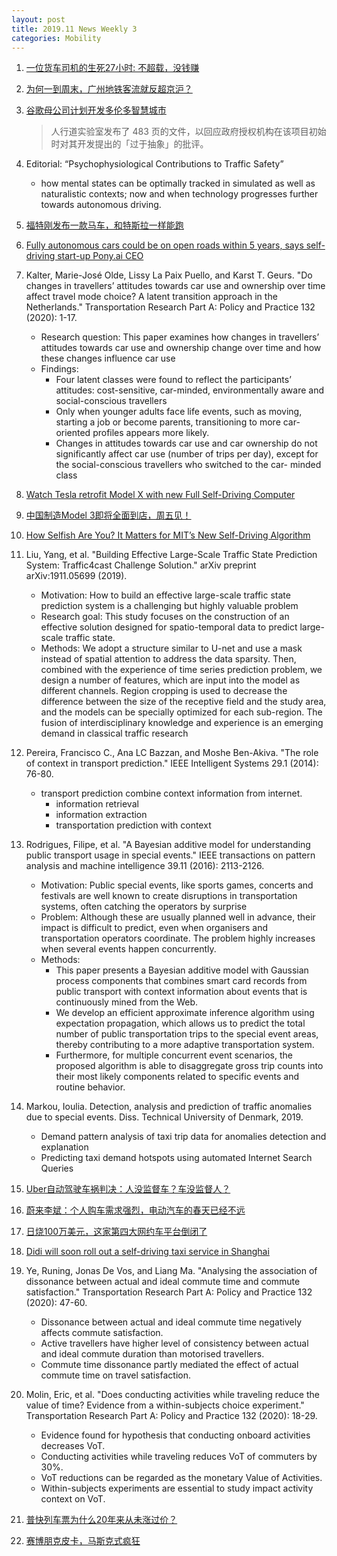 ```yaml
---
layout: post
title: 2019.11 News Weekly 3
categories: Mobility
---
```


1. [一位货车司机的生死27小时: 不超载，没钱赚](https://www.huxiu.com/article/326616.html)

2. [为何一到周末，广州地铁客流就反超京沪？](https://www.huxiu.com/article/326635.html)

3. [谷歌母公司计划开发多伦多智慧城市](https://www.jiqizhixin.com/dailies/7329f31c-d5f5-449e-8610-50ce7061f82e)

    > 人行道实验室发布了 483 页的文件，以回应政府授权机构在该项目初始时对其开发提出的「过于抽象」的批评。

4. Editorial: “Psychophysiological Contributions to Traffic Safety”

    - how mental states can be optimally tracked in simulated as well as naturalistic contexts; now and when technology progresses further towards autonomous driving.

5. [福特刚发布一款马车，和特斯拉一样能跑](https://www.huxiu.com/article/326696.html)

6. [Fully autonomous cars could be on open roads within 5 years, says self-driving start-up Pony.ai CEO](https://www.cnbc.com/2019/11/18/fully-autonomous-cars-could-be-on-roads-in-5-years-says-ponyai-ceo.html)

7. Kalter, Marie-José Olde, Lissy La Paix Puello, and Karst T. Geurs. "Do changes in travellers’ attitudes towards car use and ownership over time affect travel mode choice? A latent transition approach in the Netherlands." Transportation Research Part A: Policy and Practice 132 (2020): 1-17.

    - Research question: This paper examines how changes in travellers’ attitudes towards car use and ownership change over time and how these changes influence car use
    - Findings:
        - Four latent classes were found to reflect the participants’ attitudes: cost-sensitive, car-minded, environmentally aware and social-conscious travellers
        - Only when younger adults face life events, such as moving, starting a job or become parents, transitioning to more car-oriented profiles appears more likely. 
        - Changes in attitudes towards car use and car ownership do not significantly affect car use (number of trips per day), except for the social-conscious travellers who switched to the car- minded class

8. [Watch Tesla retrofit Model X with new Full Self-Driving Computer](https://electrek.co/2019/11/19/tesla-retrofit-model-x-full-self-driving-computer-video/)

9. [中国制造Model 3即将全面到店，周五见！](https://weibo.com/ttarticle/p/show?id=2309404440407147675756#_0)

10. [How Selfish Are You? It Matters for MIT’s New Self-Driving Algorithm](https://singularityhub.com/2019/11/19/how-selfish-are-you-it-matters-for-mits-new-self-driving-algorithm/)

11. Liu, Yang, et al. "Building Effective Large-Scale Traffic State Prediction System: Traffic4cast Challenge Solution." arXiv preprint arXiv:1911.05699 (2019).

    - Motivation: How to build an effective large-scale traffic state prediction system is a challenging but highly valuable problem
    - Research goal: This study focuses on the construction of an effective solution designed for spatio-temporal data to predict large- scale traffic state.
    - Methods: We adopt a structure similar to U-net and use a mask instead of spatial attention to address the data sparsity. Then, combined with the experience of time series prediction problem, we design a number of features, which are input into the model as different channels. Region cropping is used to decrease the difference between the size of the receptive field and the study area, and the models can be specially optimized for each sub-region. The fusion of interdisciplinary knowledge and experience is an emerging demand in classical traffic research

12. Pereira, Francisco C., Ana LC Bazzan, and Moshe Ben-Akiva. "The role of context in transport prediction." IEEE Intelligent Systems 29.1 (2014): 76-80.

    - transport prediction combine context information from internet. 
        - information retrieval
        - information extraction
        - transportation prediction with context 

13. Rodrigues, Filipe, et al. "A Bayesian additive model for understanding public transport usage in special events." IEEE transactions on pattern analysis and machine intelligence 39.11 (2016): 2113-2126.

    - Motivation: Public special events, like sports games, concerts and festivals are well known to create disruptions in transportation systems, often catching the operators by surprise
    - Problem: Although these are usually planned well in advance, their impact is difficult to predict, even when organisers and transportation operators coordinate. The problem highly increases when several events happen concurrently.
    - Methods:
        - This paper presents a Bayesian additive model with Gaussian process components that combines smart card records from public transport with context information about events that is continuously mined from the Web.
        - We develop an efficient approximate inference algorithm using expectation propagation, which allows us to predict the total number of public transportation trips to the special event areas, thereby contributing to a more adaptive transportation system.
        - Furthermore, for multiple concurrent event scenarios, the proposed algorithm is able to disaggregate gross trip counts into their most likely components related to specific events and routine behavior.

14. Markou, Ioulia. Detection, analysis and prediction of traffic anomalies due to special events. Diss. Technical University of Denmark, 2019.

    - Demand pattern analysis of taxi trip data for anomalies detection and explanation
    - Predicting taxi demand hotspots using automated Internet Search Queries

15. [Uber自动驾驶车祸判决：人没监督车？车没监督人？](https://www.huxiu.com/article/327121.html)

16. [蔚来李斌：个人购车需求强烈，电动汽车的春天已经不远](https://36kr.com/p/5268075)

17. [日烧100万美元，这家第四大网约车平台倒闭了](https://36kr.com/p/5268192)

18. [Didi will soon roll out a self-driving taxi service in Shanghai](https://www.scmp.com/tech/article/3038595/didi-will-soon-roll-out-self-driving-taxi-service-shanghai)

19. Ye, Runing, Jonas De Vos, and Liang Ma. "Analysing the association of dissonance between actual and ideal commute time and commute satisfaction." Transportation Research Part A: Policy and Practice 132 (2020): 47-60.

    - Dissonance between actual and ideal commute time negatively affects commute satisfaction.
    - Active travellers have higher level of consistency between actual and ideal commute duration than motorised travellers.
    - Commute time dissonance partly mediated the effect of actual commute time on travel satisfaction.

20. Molin, Eric, et al. "Does conducting activities while traveling reduce the value of time? Evidence from a within-subjects choice experiment." Transportation Research Part A: Policy and Practice 132 (2020): 18-29.

    - Evidence found for hypothesis that conducting onboard activities decreases VoT.
    - Conducting activities while traveling reduces VoT of commuters by 30%.
    - VoT reductions can be regarded as the monetary Value of Activities.
    - Within-subjects experiments are essential to study impact activity context on VoT.

21. [普快列车票为什么20年来从未涨过价？](https://www.huxiu.com/article/327680.html)

22. [赛博朋克皮卡，马斯克式疯狂](https://www.huxiu.com/article/327557.html)